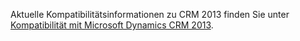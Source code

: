 Aktuelle Kompatibilitätsinformationen zu CRM 2013 finden Sie unter [Kompatibilität mit Microsoft Dynamics CRM 2013](https://support.microsoft.com/kb/3005167).